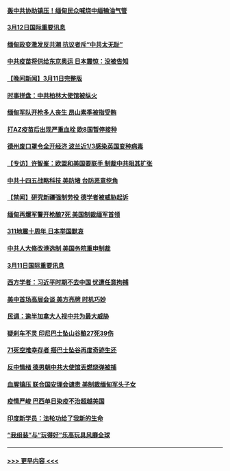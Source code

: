 #### [轰中共协助镇压！缅甸民众喊烧中缅输油气管](../pages/prog202/a103072179.md?t=03121851) 
#### [3月12日国际重要讯息](../pages/prog202/a103072171.md?t=03121851) 
#### [缅甸政变激发反共潮 抗议者斥“中共太无耻”](../pages/prog202/a103072130.md?t=03121851) 
#### [中共疫苗将供给东京奥运 日本震惊：没被告知](../pages/prog202/a103072084.md?t=03121851) 
#### [【晚间新闻】3月11日完整版](../pages/prog202/a103071990.md?t=03121851) 
#### [时事拼盘：中共柏林大使馆被纵火](../pages/prog202/a103071830.md?t=03121851) 
#### [缅甸军队开枪多人丧生 昂山素季被指受贿](../pages/prog202/a103071826.md?t=03121851) 
#### [打AZ疫苗后出现严重血栓 欧8国暂停接种](../pages/prog202/a103071623.md?t=03121851) 
#### [德州废口罩令全开经济 波兰近1/3感染英国变种病毒](../pages/prog202/a103071641.md?t=03121851) 
#### [【专访】许智峯：欧盟和美国要联手 制裁中共阻其扩张](../pages/prog202/a103071662.md?t=03121851) 
#### [中共十四五战略科技 美防堵 台防恶意挖角](../pages/prog202/a103071643.md?t=03121851) 
#### [【禁闻】研究新疆强制劳役 德学者被威胁起诉](../pages/prog202/a103071627.md?t=03121851) 
#### [缅甸再爆军警开枪酿7死 美国制裁缅军首领](../pages/prog202/a103071631.md?t=03121851) 
#### [311地震十周年 日本举国默哀](../pages/prog202/a103071595.md?t=03121851) 
#### [中共人大修改港选制 美国务院重申制裁](../pages/prog202/a103071569.md?t=03121851) 
#### [3月11日国际重要讯息](../pages/prog202/a103071460.md?t=03121851) 
#### [西方学者：习近平时期不去中国 忧遭任意拘捕](../pages/prog202/a103071405.md?t=03121851) 
#### [美中首场高层会谈 美方亮牌 时机巧妙](../pages/prog202/a103071382.md?t=03121851) 
#### [民调：逾半加拿大人视中共为最大威胁](../pages/prog202/a103071324.md?t=03121851) 
#### [疑刹车不灵 印尼巴士坠山谷酿27死39伤](../pages/prog202/a103071268.md?t=03121851) 
#### [71死空难幸存者 搭巴士坠谷再度奇迹生还](../pages/prog202/a103071279.md?t=03121851) 
#### [反中情绪 德男朝中共大使馆丢燃烧弹被捕](../pages/prog202/a103071263.md?t=03121851) 
#### [血腥镇压 联合国安理会谴责 美制裁缅甸军头子女](../pages/prog202/a103071234.md?t=03121851) 
#### [疫情严峻 巴西单日染疫不治超越美国](../pages/prog202/a103071213.md?t=03121851) 
#### [印度新学员：法轮功给了我新的生命](../pages/prog202/a103070708.md?t=03121851) 
#### [“我组装”与“玩得好”乐高玩具风靡全球](../pages/prog202/a103071106.md?t=03121851) 

----
#### [ >>> 更早内容 <<< ](../indexes/prog202-earlier.md)
